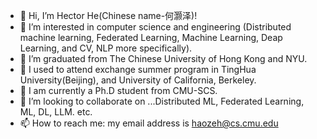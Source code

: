 - 👋 Hi, I’m Hector He(Chinese name-何灏泽)!
- 👀 I’m interested in computer science and engineering (Distributed machine learning, Federated Learning, Machine Learning, Deap Learning, and CV, NLP more specifically).
- 🌱 I’m graduated from The Chinese University of Hong Kong and NYU.
- 🌱 I used to attend exchange summer program in TingHua University(Beijing), and University of California, Berkeley.
- 🌱 I am currently a Ph.D student from CMU-SCS.
- 💞️ I’m looking to collaborate on ...Distributed ML, Federated Learning, ML, DL, LLM. etc.
- 📫 How to reach me: my email address is haozeh@cs.cmu.edu

<!---
HectorHHZ/HectorHHZ is a ✨ special ✨ repository because its `README.md` (this file) appears on your GitHub profile.
You can click the Preview link to take a look at your changes.
--->
